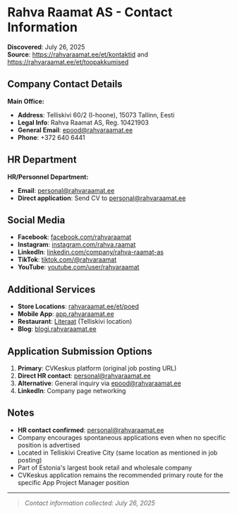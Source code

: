 # Rahva Raamat AS - Contact Information

**Discovered**: July 26, 2025  
**Source**: <https://rahvaraamat.ee/et/kontaktid> and <https://rahvaraamat.ee/et/toopakkumised>

## Company Contact Details

**Main Office:**

- **Address**: Telliskivi 60/2 (I-hoone), 15073 Tallinn, Eesti
- **Legal Info**: Rahva Raamat AS, Reg. 10421903
- **General Email**: <epood@rahvaraamat.ee>
- **Phone**: +372 640 6441

## HR Department

**HR/Personnel Department:**

- **Email**: <personal@rahvaraamat.ee>
- **Direct application**: Send CV to <personal@rahvaraamat.ee>

## Social Media

- **Facebook**: [facebook.com/rahvaraamat](https://www.facebook.com/rahvaraamat)
- **Instagram**: [instagram.com/rahva.raamat](https://www.instagram.com/rahva.raamat/)
- **LinkedIn**: [linkedin.com/company/rahva-raamat-as](https://www.linkedin.com/company/rahva-raamat-as)
- **TikTok**: [tiktok.com/@rahvaraamat](https://www.tiktok.com/@rahvaraamat)
- **YouTube**: [youtube.com/user/rahvaraamat](https://www.youtube.com/user/rahvaraamat)

## Additional Services

- **Store Locations**: [rahvaraamat.ee/et/poed](https://rahvaraamat.ee/et/poed)
- **Mobile App**: [app.rahvaraamat.ee](https://app.rahvaraamat.ee/)
- **Restaurant**: [Literaat](https://www.literaat.ee/) (Telliskivi location)
- **Blog**: [blogi.rahvaraamat.ee](https://blogi.rahvaraamat.ee/)

## Application Submission Options

1. **Primary**: CVKeskus platform (original job posting URL)
2. **Direct HR contact**: <personal@rahvaraamat.ee>
3. **Alternative**: General inquiry via <epood@rahvaraamat.ee>
4. **LinkedIn**: Company page networking

## Notes

- **HR contact confirmed**: <personal@rahvaraamat.ee>
- Company encourages spontaneous applications even when no specific position is advertised
- Located in Telliskivi Creative City (same location as mentioned in job posting)
- Part of Estonia's largest book retail and wholesale company
- CVKeskus application remains the recommended primary route for the specific App Project Manager position

---
> *Contact information collected: July 26, 2025*
